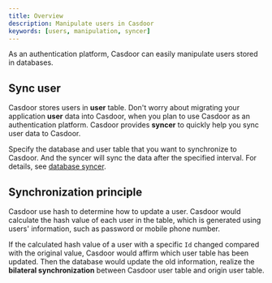 ```yaml
---
title: Overview
description: Manipulate users in Casdoor
keywords: [users, manipulation, syncer]
---
```


As an authentication platform, Casdoor can easily manipulate users stored in databases.

## Sync user
Casdoor stores users in **user** table. Don't worry about migrating your application **user** data into Casdoor, when you plan to use Casdoor
as an authentication platform. Casdoor provides **syncer** to quickly help you sync user data to Casdoor.

Specify the database and user table that you want to synchronize to Casdoor. And the syncer will sync the data after the
specified interval. For details, see [database syncer](/docs/syncer/Database).

## Synchronization principle
Casdoor use hash to determine how to update a user. Casdoor would calculate the hash value of each user in the table, which is generated using 
users' information, such as password or mobile phone number. 

If the calculated hash value of a user with a specific `Id` changed compared with the original value, Casdoor would affirm which user table has been updated. Then the database
would update the old information, realize the **bilateral synchronization** between Casdoor user table and origin
user table.
